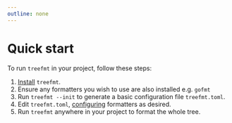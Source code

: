 ```yaml
---
outline: none
---
```


# Quick start

To run `treefmt` in your project, follow these steps:

1. [Install] `treefmt`.
2. Ensure any formatters you wish to use are also installed e.g. `gofmt`
3. Run `treefmt --init` to generate a basic configuration file `treefmt.toml`.
4. Edit `treefmt.toml`, [configuring] formatters as desired.
5. Run `treefmt` anywhere in your project to format the whole tree.

[install]: install
[configuring]: configure
